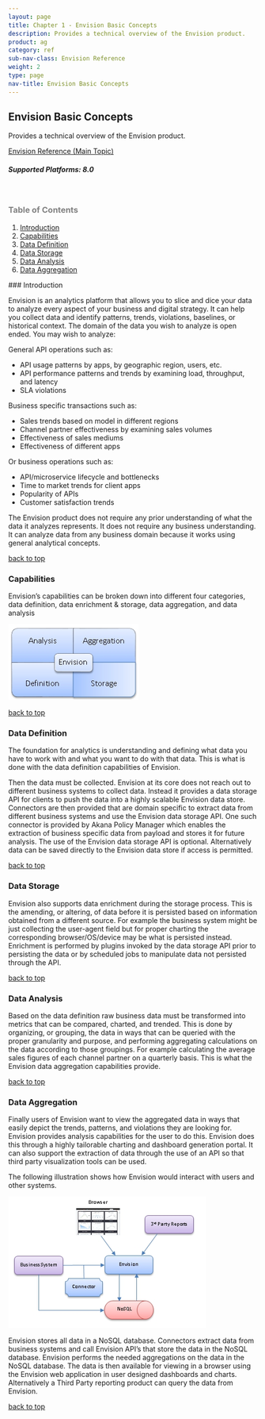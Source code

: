 ```yaml
---
layout: page
title: Chapter 1 - Envision Basic Concepts
description: Provides a technical overview of the Envision product.
product: ag
category: ref
sub-nav-class: Envision Reference
weight: 2
type: page
nav-title: Envision Basic Concepts 
---
```


## Envision Basic Concepts
Provides a technical overview of the Envision product.

<a href="env_toc.html" class="button secondary">Envision Reference (Main Topic)</a>

<h5 class="stamp">Supported Platforms: 8.0</h5><br>

<div class = "divider1"></div>

<h3 name="top" style="color: grey;">Table of Contents</h3>

1. [Introduction](#introduction)
2. [Capabilities](#capabilities)
3. [Data Definition](#data-definition)
4. [Data Storage](#data-storage)
5. [Data Analysis](#data-analysis)
6. [Data Aggregation](#data-aggregation)

<div class = "divider1"></div>
### <a id="introduction"></a>Introduction

Envision is an analytics platform that allows you to slice and dice your data to analyze every aspect of your business and digital strategy. It can help you collect data and identify patterns, trends, violations, baselines, or historical context. The domain of the data you wish to analyze is open ended. You may wish to analyze:

General API operations such as:

* API usage patterns by apps, by geographic region, users, etc.
* API performance patterns and trends by examining load, throughput, and latency
* SLA violations

Business specific transactions such as:

* Sales trends based on model in different regions
* Channel partner effectiveness by examining sales volumes
* Effectiveness of sales mediums
* Effectiveness of different apps

Or business operations such as:

* API/microservice lifecycle and bottlenecks
* Time to market trends for client apps
* Popularity of APIs
* Customer satisfaction trends

The Envision product does not require any prior understanding of what the data it analyzes represents. It does not require any business understanding. It can analyze data from any business domain because it works using general analytical concepts.

<a href="#top">back to top</a>

### <a id="capabilities"></a>Capabilities

Envision’s capabilities can be broken down into different four categories, data definition, data enrichment & storage, data aggregation, and data analysis

![Envision](images/env_intro1.jpg "Envision Capabilities Chart")

<a href="#top">back to top</a>

### <a id="data-definition"></a>Data Definition

The foundation for analytics is understanding and defining what data you have to work with and what you want to do with that data. This is what is done with the data definition capabilities of Envision. 

Then the data must be collected. Envision at its core does not reach out to different business systems to collect data. Instead it provides a data storage API for clients to push the data into a highly scalable Envision data store. Connectors are then provided that are domain specific to extract data from different business systems and use the Envision data storage API.  One such connector is provided by Akana Policy Manager which enables the extraction of business specific data from payload and stores it for future analysis.  The use of the Envision data storage API is optional. Alternatively data can be saved directly to the Envision data store if access is permitted. 

<a href="#top">back to top</a>

### <a id="data-storage"></a>Data Storage

Envision also supports data enrichment during the storage process. This is the amending, or altering, of data before it is persisted based on information obtained from a different source. For example the business system might be just collecting the user-agent field but for proper charting the corresponding browser/OS/device may be what is persisted instead. Enrichment is performed by plugins invoked by the data storage API prior to persisting the data or by scheduled jobs to manipulate data not persisted through the API.

<a href="#top">back to top</a>

### <a id="data-analysis"></a>Data Analysis

Based on the data definition raw business data must be transformed into metrics that can be compared, charted, and trended. This is done by organizing, or grouping, the data in ways that can be queried with the proper granularity and purpose, and performing aggregating calculations on the data according to those groupings. For example calculating the average sales figures of each channel partner on a quarterly basis. This is what the Envision data aggregation capabilities provide.

<a href="#top">back to top</a>

### <a id="data-aggregation"></a>Data Aggregation

Finally users of Envision want to view the aggregated data in ways that easily depict the trends, patterns, and violations they are looking for. Envision provides analysis capabilities for the user to do this. Envision does this through a highly tailorable charting and dashboard generation portal. It can also support the extraction of data through the use of an API so that third party visualization tools can be used.

The following illustration shows how Envision would interact with users and other systems.

![Envision](images/env_intro2.jpg "Envision Interaction with Users / Other Systems")

Envision stores all data in a NoSQL database. Connectors extract data from business systems and call Envision API’s that store the data in the NoSQL database. Envision performs the needed aggregations on the data in the NoSQL database. The data is then available for viewing in a browser using the Envision web application in user designed dashboards and charts. Alternatively a Third  Party reporting product can query the data from Envision.

<a href="#top">back to top</a>